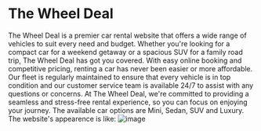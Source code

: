 # The Wheel Deal
The Wheel Deal is a premier car rental website that offers a wide range of vehicles to suit every need and budget. Whether you're looking for a compact car for a weekend getaway or a spacious SUV for a family road trip, The Wheel Deal has got you covered. With easy online booking and competitive pricing, renting a car has never been easier or more affordable. Our fleet is regularly maintained to ensure that every vehicle is in top condition and our customer service team is available 24/7 to assist with any questions or concerns. At The Wheel Deal, we're committed to providing a seamless and stress-free rental experience, so you can focus on enjoying your journey.
The available car options are Mini, Sedan, SUV and Luxury.
The website's appearence is like:
![image](https://user-images.githubusercontent.com/91306009/227005563-6bbcb73a-e408-425f-b9a4-c077fc9ff6be.png)

